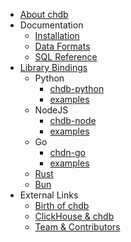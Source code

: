<!-- docs/_sidebar.md -->

* [About chdb](/)
* Documentation
  * [Installation](install.md)
  * [Data Formats](formats.md)
  * [SQL Reference](sql.md)
* [Library Bindings](https://github.com/metrico/libchdb)
  * Python
    * [chdb-python](https://github.com/chdb-io/chdb)
    * [examples](https://chdb-io.github.io/chdb-docs/#/install?id=usage)
  * NodeJS
    * [chdb-node](https://github.com/chdb-io/chdb-node)
    * [examples](https://chdb-io.github.io/chdb-docs/#/install?id=usage-1)
  * Go
    * [chdn-go](https://github.com/chdb-io/chdb-go)
    * [examples](https://chdb-io.github.io/chdb-docs/#/install?id=usage-2)
  * [Rust](https://github.com/chdb-io/chdb-rust)
  * [Bun](https://github.com/chdb-io/chdb-bun)
* External Links
  * [Birth of chdb](https://auxten.com/the-birth-of-chdb/)
  * [ClickHouse & chdb](https://clickhouse.com/blog/welcome-chdb-to-clickhouse)
  * [Team & Contributors](https://github.com/chdb-io/chdb#contributors)
